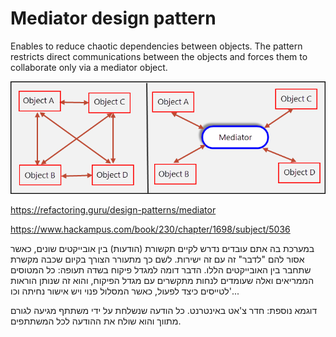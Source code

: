# Mediator design pattern
 
 Enables to reduce chaotic dependencies between objects. The pattern restricts direct communications between the objects and forces them to collaborate only via a mediator object.

 <img src="./1.png"/>

https://refactoring.guru/design-patterns/mediator

https://www.hackampus.com/book/230/chapter/1698/subject/5036

במערכת בה אתם עובדים נדרש לקיים תקשורת (הודעות) בין אובייקטים שונים, כאשר אסור להם "לדבר" זה עם זה ישירות. לשם כך מתעורר הצורך בקיום שכבה מקשרת שתחבר בין האובייקטים הללו. הדבר דומה למגדל פיקוח בשדה תעופה: כל המטוסים הממריאים ואלה שעומדים לנחות מתקשרים עם מגדל הפיקוח, והוא זה שנותן הוראות לטייסים כיצד לפעול, כאשר המסלול פנוי ויש אישור נחיתה וכו'...


דוגמא נוספת: חדר צ'אט באינטרנט. כל הודעה שנשלחת על ידי משתתף מגיעה לגורם מתווך והוא שולח את ההודעה לכל המשתתפים.